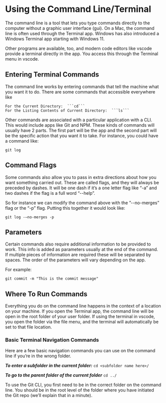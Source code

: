 # Using the Command Line/Terminal

The command line is a tool that lets you type commands directly to the computer without a graphic user interface (gui). On a Mac, the command line is often used through the Terminal app. Windows has also introduced a Windows Terminal app starting with Windows 11.

Other programs are available, too, and modern code editors like vscode provide a terminal directly in the app. You access this through the Terminal menu in vscode.


## Entering Terminal Commands

The command line works by entering commands that tell the machine what you want it to do. There are some commands that accessible everywhere like
	
	For the Current Directory:  ```cd``` 
    For the Listing Contents of Current Directory:  ```ls```  

Other commands are associated with a particular application with a CLI. This would include apps like Git and NPM. These kinds of commands will usually have 2 parts. The first part will be the app and the second part will be the specific action that you want it to take. For instance, you could have a command like:

```git log```


## Command Flags 

Some commands also allow you to pass in extra directions about how you want something carried out. These are called flags, and they will always be preceded by dashes. It will be one dash if it’s a one letter flag like “-a” and two dashes if the flag is a full word “--help”.

So for instance we can modify the command above with the ”--no-merges” flag or the “-p” flag. Putting this together it would look like:

```git log -—no-merges -p```


## Parameters

Certain commands also require additional information to be provided to work. This info is added as parameters usually at the end of the command. If multiple pieces of information are required these will be separated by spaces. The order of the parameters will vary depending on the app.

For example:

```git commit -m "This is the commit message"```


## Where To Run Commands

Everything you do on the command line happens in the context of a location on your machine. If you open the Terminal app, the command line will be open in the root folder of your user folder. If using the terminal in vscode, you open the folder via the file menu, and the terminal will automatically be set to that file location. 


### Basic Terminal Navigation Commands

Here are a few basic navigation commands you can use on the command line if you’re in the wrong folder.

***To enter a subfolder in the current folder:***
```cd <subfolder name here>/```

***To go to the parent folder of the current folder***
```cd ../```

To use the Git CLI, you first need to be in the correct folder on the command line. You should be in the root level of the folder where you have initiated the Git repo (we’ll explain that in a minute). 
